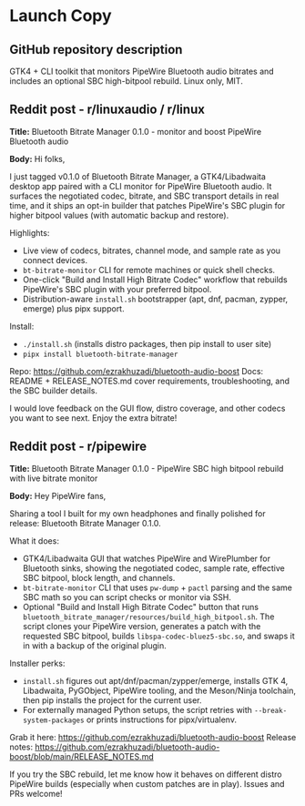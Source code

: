 # Launch Copy

## GitHub repository description
GTK4 + CLI toolkit that monitors PipeWire Bluetooth audio bitrates and includes an optional SBC high-bitpool rebuild. Linux only, MIT.

## Reddit post - r/linuxaudio / r/linux
**Title:** Bluetooth Bitrate Manager 0.1.0 - monitor and boost PipeWire Bluetooth audio

**Body:**
Hi folks,

I just tagged v0.1.0 of Bluetooth Bitrate Manager, a GTK4/Libadwaita desktop app paired with a CLI monitor for PipeWire Bluetooth audio. It surfaces the negotiated codec, bitrate, and SBC transport details in real time, and it ships an opt-in builder that patches PipeWire's SBC plugin for higher bitpool values (with automatic backup and restore).

Highlights:
- Live view of codecs, bitrates, channel mode, and sample rate as you connect devices.
- `bt-bitrate-monitor` CLI for remote machines or quick shell checks.
- One-click "Build and Install High Bitrate Codec" workflow that rebuilds PipeWire's SBC plugin with your preferred bitpool.
- Distribution-aware `install.sh` bootstrapper (apt, dnf, pacman, zypper, emerge) plus pipx support.

Install:
- `./install.sh` (installs distro packages, then pip install to user site)
- `pipx install bluetooth-bitrate-manager`

Repo: https://github.com/ezrakhuzadi/bluetooth-audio-boost
Docs: README + RELEASE_NOTES.md cover requirements, troubleshooting, and the SBC builder details.

I would love feedback on the GUI flow, distro coverage, and other codecs you want to see next. Enjoy the extra bitrate!

## Reddit post - r/pipewire
**Title:** Bluetooth Bitrate Manager 0.1.0 - PipeWire SBC high bitpool rebuild with live bitrate monitor

**Body:**
Hey PipeWire fans,

Sharing a tool I built for my own headphones and finally polished for release: Bluetooth Bitrate Manager 0.1.0.

What it does:
- GTK4/Libadwaita GUI that watches PipeWire and WirePlumber for Bluetooth sinks, showing the negotiated codec, sample rate, effective SBC bitpool, block length, and channels.
- `bt-bitrate-monitor` CLI that uses `pw-dump` + `pactl` parsing and the same SBC math so you can script checks or monitor via SSH.
- Optional "Build and Install High Bitrate Codec" button that runs `bluetooth_bitrate_manager/resources/build_high_bitpool.sh`. The script clones your PipeWire version, generates a patch with the requested SBC bitpool, builds `libspa-codec-bluez5-sbc.so`, and swaps it in with a backup of the original plugin.

Installer perks:
- `install.sh` figures out apt/dnf/pacman/zypper/emerge, installs GTK 4, Libadwaita, PyGObject, PipeWire tooling, and the Meson/Ninja toolchain, then pip installs the project for the current user.
- For externally managed Python setups, the script retries with `--break-system-packages` or prints instructions for pipx/virtualenv.

Grab it here: https://github.com/ezrakhuzadi/bluetooth-audio-boost
Release notes: https://github.com/ezrakhuzadi/bluetooth-audio-boost/blob/main/RELEASE_NOTES.md

If you try the SBC rebuild, let me know how it behaves on different distro PipeWire builds (especially when custom patches are in play). Issues and PRs welcome!
